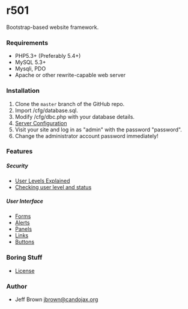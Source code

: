 
# r501

Bootstrap-based website framework.

### Requirements

* PHP5.3+ (Preferably 5.4+)
* MySQL 5.3+
* Mysqli, PDO
* Apache or other rewrite-capable web server


### Installation
1. Clone the `master` branch of the GitHub repo.
2. Import /cfg/database.sql.
3. Modify /cfg/dbc.php with your database details.
4. [Server Configuration](../SERVER)
5. Visit your site and log in as "admin" with the password "password".
6. Change the administrator account password immediately!

### Features

##### Security
* [User Levels Explained](#)
* [Checking user level and status](#)

##### User Interface
* [Forms](../FORMS)
* [Alerts](../ALERTS)
* [Panels](#)
* [Links](#)
* [Buttons](#)

### Boring Stuff
* [License](LICENSE)

### Author

* Jeff Brown <jbrown@candojax.org>
